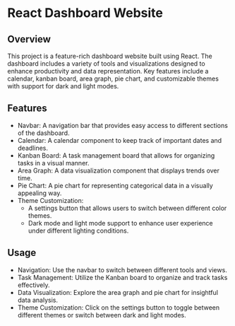 # React Dashboard Website

## Overview
This project is a feature-rich dashboard website built using React. The dashboard includes a variety of tools and visualizations 
designed to enhance productivity and data representation. Key features include a calendar, kanban board, area graph, pie chart, 
and customizable themes with support for dark and light modes.

## Features
- Navbar: A navigation bar that provides easy access to different sections of the dashboard.
- Calendar: A calendar component to keep track of important dates and deadlines.
- Kanban Board: A task management board that allows for organizing tasks in a visual manner.
- Area Graph: A data visualization component that displays trends over time.
- Pie Chart: A pie chart for representing categorical data in a visually appealing way.
- Theme Customization:
  - A settings button that allows users to switch between different color themes.
  - Dark mode and light mode support to enhance user experience under different lighting conditions.
  
## Usage
- Navigation: Use the navbar to switch between different tools and views.
- Task Management: Utilize the Kanban board to organize and track tasks effectively.
- Data Visualization: Explore the area graph and pie chart for insightful data analysis.
- Theme Customization: Click on the settings button to toggle between different themes or switch between dark and light modes.
